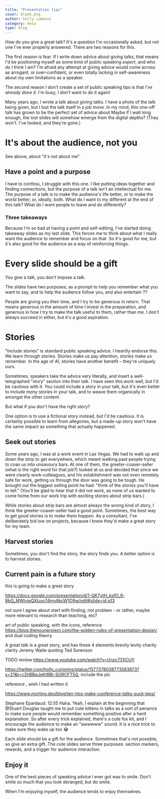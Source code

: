 ```yaml
---
title: "Presentation tips"
cover: blank.png
author: holly cummins
category: meta
type: blog
---
```


How do you give a great talk?
It's a question I'm occasionally asked, but not one I've ever properly answered.
There are two reasons for this.

The first reason is fear. If I write down advice about giving talks, that means I'd be positioning myself as some kind
of public speaking *expert*, and who do I think I am?
I'm afraid any attempt at giving advice would come across as arrogant, or over-confident, or even totally lacking in
self-awareness about my own limitations as a speaker.

The second reason I don't create a set of public speaking tips is that *I've already done it*. I'm busy, I don't want to
do it again!

Many years ago, I wrote a talk about giving talks.
I have a photo of the talk being given, but I lost the talk itself in a job move.
In my mind, this one-off talk has grown to be the perfect set of advice about
Maybe if I wait long enough, the lost slides will somehow emerge from the digital depths? (They won't. I've looked, and
they're gone.)

# It's about the audience, not you

See above, about "it's not about me".

## Have a point and a purpose

I have to confess, I struggle with this one. I like putting ideas together and finding connections, but the purpose of a
talk isn't an intellectual for me.
The purpose of a talk is to make the audience's life better, or to make the world better, or, ideally, both.
What do I want to my different at the end of this talk?
What do I want people to leave and do differently?

### Three takeaways

Because I'm so bad at having a point and self-editing, I've started doing takeaway slides as my last slide.
This forces me to think about what I really want the audience to remember and focus on that.
So it's good for me, but it's also good for the audience as a way of reinforcing things.

# Every slide should be a gift

You give a talk, you don't impose a talk.

The slides have two purposes; as a prompt to help you remember what you want to say, and to help the audience follow
you, and also entertain ??

People are giving you their time, and I try to be generous in return.
That means generous in the amount of time I invest in the preparation, and generous in how I try to make the talk useful
to them, rather than me.
I don't always succeed in either, but it's a good aspiration.

# Stories

"Include stories" is standard public speaking advice.
I heartily endorse this. We learn through stories.
Stories make us pay attention, stories make us remember. In the age of AI, stories have another benefit – they're
uniquely ours.

Sometimes, speakers take the advice very literally, and insert a well-telegraphed "story" section into their talk.
I have seen this work well, but I'd be cautious with it.
You could include a story in your talk, but it's even better to include *many* stories in your talk, and to weave them
organically in amongst the other content.

But what if you don't have the right story?

One option is to use a fictional story instead, but I'd be cautious.
It is certainly possible to learn from allegories, but a made-up story won't have the same impact as something that
actually happened.

## Seek out stories

Some years ago, I was at a work event in Las Vegas.
We had to walk up and down the strip to get everywhere, which meant walking past people trying to coax us into unsavoury
bars.
At one of them, the greeter-coaxer-seller (what *is* the right word for that job?) looked at us and decided that since
we were clearly work-colleagues, and his establishment was not even remotely safe for work, getting us through the door
was going to be tough.
He brought out the biggest selling point he had: "think of the *stories* you'll have to tell."
(You'll be glad to hear that it did not work, as none of us wanted to come home from our work trip with exciting stories
about strip bars.)

While stories about strip bars are almost always the wrong kind of story, I think the greeter-coaxer-seller had a good
point.
Sometimes, the best way to get good stories is to _make them happen_.
As a consultant, I've deliberately bid low on projects, because I knew they'd make a great story for my team.

## Harvest stories

Sometimes, you don't find the story, the story finds you.
A better option is to harvest stories.

## Current pain is a future story

this is going to make a great story

https://docs.google.com/presentation/d/1-QK7ytH_ksfO_9-8bQ_MWlvieQXIuoc14my8kcW1O9w/edit#slide=id.p13

not sure I agree about start with finding, not problem - or rather, maybe more relevant to research than teaching, etc?

art of public speaking, with the icons,
reference https://blog.thenounproject.com/the-golden-rules-of-presentation-design/ and dual coding theory

A great talk is a great story, and has these 4 elements brevity levity charity clarity Jeremy Waite quoting Ted Sorenson

TODO review     https://www.youtube.com/watch?v=Unzc731iCUY

https://twitter.com/holly_cummins/status/1577378038773583873?s=21&t=c2hBBqJeKtRBi-SGRCFT5Q, include the pic

reference , wish I had written it

https://www.morling.dev/blog/ten-tips-make-conference-talks-suck-less/

Stephane Epardaud:
12:55
Haha. Yeah, I explain at the beginning that @Stuart Douglas taught me to put cute kittens in talks as a sort of penance
to make sure people would remember something positive after a hard explanation. So after every trick explained, there's
a cute fox kit, and I encourage the audience to make an "awwwww" sound. It is a nice trick to make sure they wake up
too :joy:

Each slide should be a gift for the audience. Sometimes that's not possible, so give an extra gift.
The cute slides serve three purposes: section markers, rewards, and a trigger for audience interaction.

## Enjoy it

One of the best pieces of speaking advice I ever got was to smile.
Don't smile so much that you look deranged, but do smile.

When I'm enjoying myself, the audience tends to enjoy themselves.

